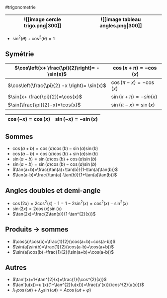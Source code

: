 #trigonometrie

| ![[image cercle trigo.png\|300]] | ![[image tableau angles.png\|300]] |
| -------------------------------- | --------------------------------- |

- $\sin^{2}(\theta) + \cos^{2}(\theta)=1$ 

## Symétrie 

| $\cos\left(x+ \frac{\pi}{2}\right)= -\sin(x)$ | $\cos(x+ \pi)=-\cos(x)$  |
| --------------------------------------------- | ------------------------ |
| $\cos\left(\frac{\pi}{2} -x \right)= \sin(x)$ | $\cos(\pi-x)=-\cos(x)$   |
| $\sin(x+ \frac{\pi}{2})=\cos(x)$              | $\sin(x+ \pi) = -sin(x)$ |
| $\sin(\frac{\pi}{2}-x)=\cos(x)$                | $\sin(\pi-x)=\sin(x)$                         |

| $\cos(-x)=\cos(x)$ | $\sin(-x)=-\sin(x)$ |
| ------------------ | ------------------- |

## Sommes
- $\cos(a+b)=\cos(a)\cos(b)-\sin(a)\sin(b)$
- $\cos(a-b)= \cos(a)\cos(b)+\sin(a)\sin(b)$
- $\sin(a+b)=\sin(a)\cos(b)+\cos(a)\sin(b)$
- $\sin(a-b)=\sin(a)\cos(b)-\cos(a)\sin(b)$
- $\tan(a+b)=\frac{\tan(a)+\tan(b)}{1-\tan(a)\tan(b)}$
- $\tan(a-b)=\frac{\tan(a)-\tan(b)}{1+\tan(a)\tan(b)}$

## Angles doubles et demi-angle
- $\cos(2x)=2\cos^{2}(x)-1=1-2\sin^{2}(x)=\cos^{2}(x)-\sin^{2}(x)$
- $\sin(2x)=2\cos(x)\sin(x)$
- $\tan(2x)=\frac{2\tan(x)}{1-\tan^{2}(x)}$

## Produits $\rightarrow$ sommes
- $\cos(a)\cos(b)=\frac{1}{2}(\cos(a+b)+cos(a-b))$ 
- $\sin(a)\sin(b)=\frac{1}{2}(\cos(a-b)+\cos(a+b))$
- $\sin(a)\cos(b)=\frac{1}{2}(\sin(a+b)+\cos(a-b))$

## Autres 
- $\tan'(x)=1+\tan^{2}(x)=\frac{1}{\cos^{2}(x)}$
- $\tan'(u(x))=u'(x)(1+\tan^{2}(u(x)))=\frac{u'(x)}{\cos^{2}(u(x))}$
- $\lambda_{1}\cos(\omega t)+\lambda_{2}\sin(\omega t)=A \cos(\omega t+\varphi)$
